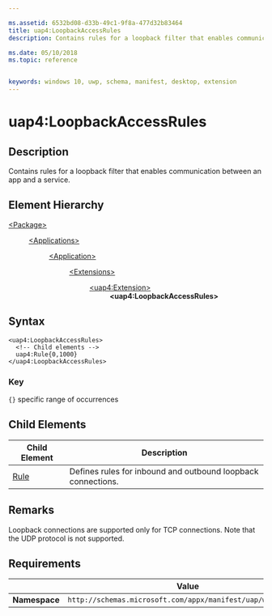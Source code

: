 ```yaml
---

ms.assetid: 6532bd08-d33b-49c1-9f8a-477d32b83464
title: uap4:LoopbackAccessRules
description: Contains rules for a loopback filter that enables communication between an app and a service.

ms.date: 05/10/2018
ms.topic: reference


keywords: windows 10, uwp, schema, manifest, desktop, extension 
---
```


# uap4:LoopbackAccessRules

## Description
Contains rules for a loopback filter that enables communication between an app and a service.

## Element Hierarchy
<dl>
<dt><a href="element-package.md">&lt;Package&gt;</a></dt>
<dd>
<dl>
<dt><a href="element-applications.md">&lt;Applications&gt;</a></dt>
<dd>
<dl>
<dt><a href="element-application.md">&lt;Application&gt;</a></dt>
<dd>
<dl>
<dt><a href="element-1-extensions.md">&lt;Extensions&gt;</a></dt>
<dd>
<dl>
<dt><a href="element-uap4-extension.md">&lt;uap4:Extension&gt;</a></dt>
<dd><b>&lt;uap4:LoopbackAccessRules&gt;</b></dd>
</dl>
</dd>
</dl>
</dd>
</dl>
</dd>
</dl>
</dd>
</dl>

## Syntax
```syntax
<uap4:LoopbackAccessRules>
  <!-- Child elements -->
  uap4:Rule{0,1000}
</uap4:LoopbackAccessRules>                   
```

### Key
`{}` specific range of occurrences

## Child Elements

| Child Element | Description |
|---------------|-------------|
| [Rule](element-uap4-rule.md) | Defines rules for inbound and outbound loopback connections. |

## Remarks
Loopback connections are supported only for TCP connections. Note that the UDP protocol is not supported.

## Requirements

|   | Value |
|--|--|
| **Namespace** | `http://schemas.microsoft.com/appx/manifest/uap/windows10/4` |
